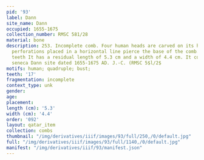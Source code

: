 ```yaml
---
pid: '93'
label: Dann
site_name: Dann
occupied: 1655-1675
collection_number: RMSC 581/28
material: bone
description: 253. Incomplete comb. Four human heads are carved on its handle. Four
  perforations placed in a horizontal line pierce the base of the comb. It had 17
  teeth It has a residual length of 5.3 cm and a width of 4.4 cm. It comes from the
  seneca Dann site dated 1655-1675 AD. J.-C. (RMSC 5$l/2$
motifs: human; quadruple; bust;
teeth: '17'
fragmentation: incomplete
context_type: unk
gender:
age:
placement:
length (cm): '5.3'
width (cm): '4.4'
order: '092'
layout: qatar_item
collection: combs
thumbnail: "/img/derivatives/iiif/images/93/full/250,/0/default.jpg"
full: "/img/derivatives/iiif/images/93/full/1140,/0/default.jpg"
manifest: "/img/derivatives/iiif/93/manifest.json"
---
```

